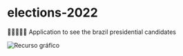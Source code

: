 # elections-2022
🕵🏻‍♀️🤵🏻 Application to see the brazil presidential candidates 

![Recurso gráfico](https://user-images.githubusercontent.com/58709086/208209086-a29a5511-64fb-4857-a0a5-55671b3b2891.png)
